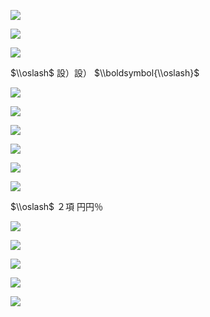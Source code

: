 ![](https://www.nta.go.jp/tmp/877e1351-17a9-40a5-81a6-a51b3e011fa0/images/559cd9d9fd96422c2d84a00e0274d618c66ff6ab33b1c00a312e832981ba6b56.jpg)

![](https://www.nta.go.jp/tmp/877e1351-17a9-40a5-81a6-a51b3e011fa0/images/1da36a770cfceeb60b280324db13ee05e0313121c0e45c5ebdc1fdf31ec14f9c.jpg)

![](https://www.nta.go.jp/tmp/877e1351-17a9-40a5-81a6-a51b3e011fa0/images/0a0f7740b45ef50ca403ac20023ecdf9550767814d82e6bc8b146c954c3dd7e2.jpg)

$\\oslash$ 設）設） $\\boldsymbol{\\oslash}$

![](https://www.nta.go.jp/tmp/877e1351-17a9-40a5-81a6-a51b3e011fa0/images/4315921047b74857e83e827dde4416ea91ed4d61779139589b90571b59b41a1a.jpg)

![](https://www.nta.go.jp/tmp/877e1351-17a9-40a5-81a6-a51b3e011fa0/images/ccdcda0b21c3cff1b547d3c27eb27ba5259e44a935b7717cf8a118de4834de98.jpg)

![](https://www.nta.go.jp/tmp/877e1351-17a9-40a5-81a6-a51b3e011fa0/images/34cfc06c577b332a1cce124862f226af6edc5c083f70335d1ed83e918fe1f148.jpg)

![](https://www.nta.go.jp/tmp/877e1351-17a9-40a5-81a6-a51b3e011fa0/images/3c770a0380afb94c986f115bb031c6b965140e127489d9733796907606fc7926.jpg)

![](https://www.nta.go.jp/tmp/877e1351-17a9-40a5-81a6-a51b3e011fa0/images/d004611685ec6630095f95e763077d4f61cfef65f759988bf9a6d0183f5d24b8.jpg)

![](https://www.nta.go.jp/tmp/877e1351-17a9-40a5-81a6-a51b3e011fa0/images/8010c7f5080d87934c41f9df26ca05a5d73cf85755a9fe5c109826e00b5014ca.jpg)

$\\oslash$ ２項 円円％

![](https://www.nta.go.jp/tmp/877e1351-17a9-40a5-81a6-a51b3e011fa0/images/ec5801143319334fd1506c2df11d2b4ce69281dd238abcf03d9f5749c1df1e1e.jpg)

![](https://www.nta.go.jp/tmp/877e1351-17a9-40a5-81a6-a51b3e011fa0/images/f422ae3be91595cd072143ee9c6325010ac9427fe20a692f6ecdcf1d52c4635f.jpg)

![](https://www.nta.go.jp/tmp/877e1351-17a9-40a5-81a6-a51b3e011fa0/images/43129af66fc32ce054c183c08b0441e4a3843696f15eb59483fdb68d8c6beb61.jpg)

![](https://www.nta.go.jp/tmp/877e1351-17a9-40a5-81a6-a51b3e011fa0/images/fd8c12af39e07af67d77325067bf11898cca6246cf32635b1701d7105ee35fc2.jpg)

![](https://www.nta.go.jp/tmp/877e1351-17a9-40a5-81a6-a51b3e011fa0/images/82db6c35f19f883b0ddb201247072cafe56ede7eaf6f1788436cf56ca70fab93.jpg)